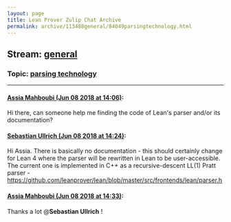 ```yaml
---
layout: page
title: Lean Prover Zulip Chat Archive 
permalink: archive/113488general/84049parsingtechnology.html
---
```


## Stream: [general](index.html)
### Topic: [parsing technology](84049parsingtechnology.html)

---

#### [Assia Mahboubi (Jun 08 2018 at 14:06)](https://leanprover.zulipchat.com/#narrow/stream/113488-general/topic/parsing%20technology/near/127768347):
Hi there, can someone help me finding the code of Lean's parser and/or its documentation?

#### [Sebastian Ullrich (Jun 08 2018 at 14:24)](https://leanprover.zulipchat.com/#narrow/stream/113488-general/topic/parsing%20technology/near/127769028):
Hi Assia. There is basically no documentation - this should certainly change for Lean 4 where the parser will be rewritten in Lean to be user-accessible. The current one is implemented in C++ as a recursive-descent LL(1) Pratt parser - https://github.com/leanprover/lean/blob/master/src/frontends/lean/parser.h

#### [Assia Mahboubi (Jun 08 2018 at 14:33)](https://leanprover.zulipchat.com/#narrow/stream/113488-general/topic/parsing%20technology/near/127769336):
Thanks a lot @**Sebastian Ullrich** !

